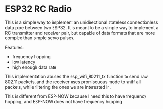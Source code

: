 ESP32 RC Radio
==============

This is a simple way to implement an unidirectional stateless connectionless data pipe between two ESP32. It is meant to be a simple way to implement a RC transmitter and receiver pair, but capable of data formats that are more complex than simple servo pulses.

Features:

 * frequency hopping
 * low latency
 * high enough data rate

This implementation abuses the esp_wifi_80211_tx function to send raw 802.11 packets, and the receiver uses promiscuous mode to sniff all packets, while filtering the ones we are interested in.

This is different from ESP-NOW because I need this to have frequency hopping, and ESP-NOW does not have frequency hopping

